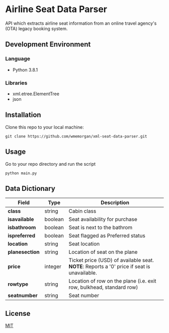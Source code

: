 # Airline Seat Data Parser
API which extracts airline seat information from an
online travel agency's (OTA) legacy booking system.

## Development Environment
### Language
- Python 3.8.1

### Libraries
- xml.etree.ElementTree
- json

## Installation
Clone this repo to your local machine:
```
git clone https://github.com/wmemorgan/xml-seat-data-parser.git
```

## Usage
Go to your repo directory and run the script
```
python main.py
```

## Data Dictionary
| Field | Type | Description |
| --- | --- | --- |
| **class** | string | Cabin class
| **isavailable** | boolean | Seat availability for purchase
| **isbathroom** | boolean | Seat is next to the bathrom
| **ispreferred** | boolean | Seat flagged as Preferred status
| **location** | string | Seat location
| **planesection** | string | Location of seat on the plane
| **price** | integer | Ticket price (USD) of available seat. **NOTE**: Reports a '0' price if seat is unavailable.
| **rowtype** | string | Location of row on the plane (i.e. exit row, bulkhead, standard row)
| **seatnumber** | string | Seat number


## License
[MIT](https://github.com/wmemorgan/xml-seat-data-parser/blob/master/LICENSE)
